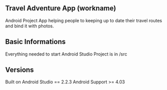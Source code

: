 ## Travel Adventure App (workname)

Android Project App helping people to keeping up to date their travel routes and bind it with photos.


## Basic Informations

Everything needed to start Android Studio Project is in /src


## Versions

Built on Android Studio == 2.2.3
Android Support >= 4.03
